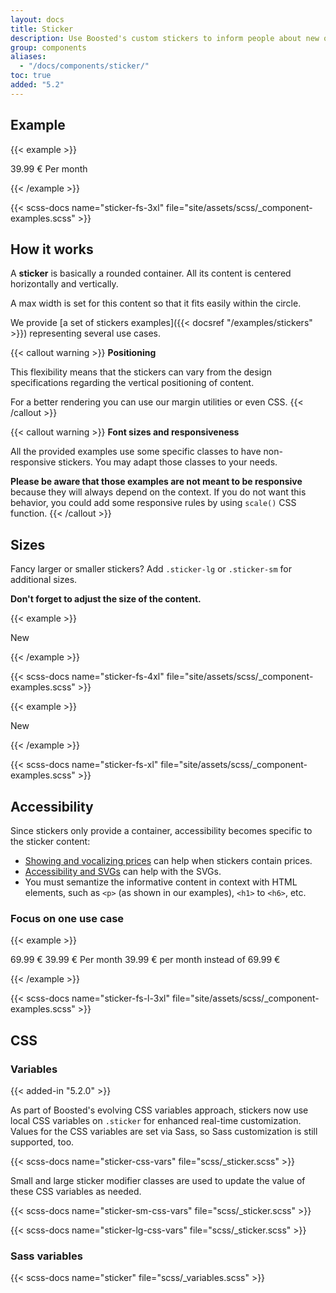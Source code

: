 ```yaml
---
layout: docs
title: Sticker
description: Use Boosted's custom stickers to inform people about new offers.
group: components
aliases:
  - "/docs/components/sticker/"
toc: true
added: "5.2"
---
```


## Example

{{< example >}}
<div class="sticker">
  <p class="mb-0">
    <span class="sticker-fs-3xl mb-0 d-block">39.99 €</span>
    <span>Per month</span>
  </p>
</div>
{{< /example >}}

{{< scss-docs name="sticker-fs-3xl" file="site/assets/scss/_component-examples.scss" >}}

## How it works

A **sticker** is basically a rounded container. All its content is centered horizontally and vertically.

A max width is set for this content so that it fits easily within the circle.

We provide [a set of stickers examples]({{< docsref "/examples/stickers" >}}) representing several use cases.

{{< callout warning >}}
**Positioning**

This flexibility means that the stickers can vary from the design specifications regarding the vertical positioning of content.

For a better rendering you can use our margin utilities or even CSS.
{{< /callout >}}

{{< callout warning >}}
**Font sizes and responsiveness**

All the provided examples use some specific classes to have non-responsive stickers. You may adapt those classes to your needs.

**Please be aware that those examples are not meant to be responsive** because they will always depend on the context. If you do not want this behavior, you could add some responsive rules by using `scale()` CSS function.
{{< /callout >}}

## Sizes

Fancy larger or smaller stickers? Add `.sticker-lg` or `.sticker-sm` for additional sizes.

**Don't forget to adjust the size of the content.**

{{< example >}}
<div class="sticker sticker-lg">
  <p class="mb-0">
    <span class="sticker-fs-4xl">New</span>
  </p>
</div>
{{< /example >}}

{{< scss-docs name="sticker-fs-4xl" file="site/assets/scss/_component-examples.scss" >}}

{{< example >}}
<div class="sticker sticker-sm">
  <p class="mb-0">
    <span class="sticker-fs-xl">New</span>
  </p>
</div>
{{< /example >}}

{{< scss-docs name="sticker-fs-xl" file="site/assets/scss/_component-examples.scss" >}}

## Accessibility

Since stickers only provide a container, accessibility becomes specific to the sticker content:
* [Showing and vocalizing prices](https://a11y-guidelines.orange.com/en/web/components-examples/price-vocalization) can help when stickers contain prices.
* [Accessibility and SVGs](https://a11y-guidelines.orange.com/en/articles/accessible-svg) can help with the SVGs.
* You must semantize the informative content in context with HTML elements, such as `<p>` (as shown in our examples), `<h1>` to `<h6>`, etc.

### Focus on one use case

{{< example >}}
<div class="sticker">
  <p class="mb-1">
    <span class="sticker-fs-l mb-0 d-block text-decoration-line-through" aria-hidden="true">69.99 €</span>
    <span class="sticker-fs-3xl mb-0 d-block" aria-hidden="true">39.99 €</span>
    <span aria-hidden="true">Per month</span>
    <span class="visually-hidden">39.99 € per month instead of 69.99 €</span>
  </p>
</div>
{{< /example >}}

{{< scss-docs name="sticker-fs-l-3xl" file="site/assets/scss/_component-examples.scss" >}}

## CSS

### Variables

{{< added-in "5.2.0" >}}

As part of Boosted's evolving CSS variables approach, stickers now use local CSS variables on `.sticker` for enhanced real-time customization. Values for the CSS variables are set via Sass, so Sass customization is still supported, too.

{{< scss-docs name="sticker-css-vars" file="scss/_sticker.scss" >}}

Small and large sticker modifier classes are used to update the value of these CSS variables as needed.

{{< scss-docs name="sticker-sm-css-vars" file="scss/_sticker.scss" >}}

{{< scss-docs name="sticker-lg-css-vars" file="scss/_sticker.scss" >}}

### Sass variables

{{< scss-docs name="sticker" file="scss/_variables.scss" >}}
